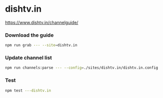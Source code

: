 # dishtv.in

https://www.dishtv.in/channelguide/

### Download the guide

```sh
npm run grab --- --site=dishtv.in
```

### Update channel list

```sh
npm run channels:parse --- --config=./sites/dishtv.in/dishtv.in.config.js --output=./sites/dishtv.in/dishtv.in.channels.xml
```

### Test

```sh
npm test ---dishtv.in
```
